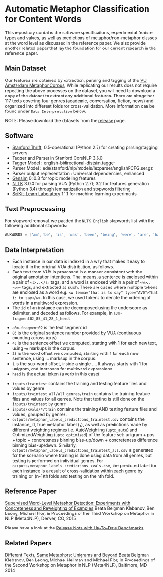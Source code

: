 # Automatic Metaphor Classification for Content Words


This repository contains the software specifications, experimental feature types and values, as well as predictions of metaphor/non-metaphor classes at the word level as discussed in the reference paper. We also provide another related paper that lay the foundation for our current research in the reference paper.

Main Dataset
---------
Our features are obtained by extraction, parsing and tagging of the [VU Amsterdam Metaphor Corpus](http://ota.ahds.ac.uk/headers/2541.xml). While replicating our results does not require repeating the above processes on the dataset, you will need to download a copy of the dataset to extract any additional features. There are altogether 117 texts covering four genres (academic, conversation, fiction, news) and organized into different folds for cross-validation. More information can be found under `Data Interpretation` below.

NOTE: Please download the datasets from the [release](https://github.com/EducationalTestingService/metaphor/releases/tag/v1.0) page.

Software
---------
* [Stanford Thrift](https://github.com/EducationalTestingService/stanford-thrift/releases), 0.5-operational (Python 2.7) for creating parsing/tagging servers
* Tagger and Parser in [Stanford CoreNLP](http://stanfordnlp.github.io/CoreNLP/) 3.6.0
 * Tagger Model : english-bidirectional-distsim.tagger
 * Parser Model : edu/stanford/nlp/models/lexparser/englishPCFG.ser.gz
 * Parser output representation : Universal dependencies, enhanced
* [Gensim](https://radimrehurek.com/gensim) 0.10.3 for topic modeling features
* [NLTK](http://www.nltk.org/) 3.0.3 for parsing VUA (Python 2.7); 3.2 for features generation (Python 3.4) through lemmatization and stopwords filtering
* [SciKit-Learn Laboratory](https://github.com/EducationalTestingService/skll) 1.1.1 for machine learning experiments


Text Preprocessing
---------
For stopword removal, we padded the `NLTK English` stopwords list with the following additional stopwords:
```python
AUXWORDS = ['am','be', 'is', 'was', 'been', 'being', 'were', 'are', 'have', 'has', 'had', 'having', 'do', 'did', 'does', 'done', 'doing', 'didnt','doesnt','dont','havent', 'hasnt','couldnt','wont','shouldnt', 'wouldnt','cant','cannot','hadnt','shant','arent','isnt','mightnt','mustnt','werent','wasnt', 'neednt','oughtnt','couldve','mightve', 'mustve','shouldve','would','wouldve']
```

Data Interpretation
---------
* Each instance in our data is indexed in a way that makes it easy to locate it in the original VUA distribution, as follows.
* Each text from VUA is processed in a manner consistent with the original annotation intentions. That means, a sentence is enclosed within a pair of `<s>..</s>` tags, and a word is enclosed within a pair of `<w>..</w>` tags, and extracted as such. There are cases where multiple tokens are enclosed as a word e.g. `<w lemma="that is to say" type="AV0">That is to say</w>`. In this case, we used tokens to denote the ordering of words in a multiword expression.
 * The `id` of an instance can be decomposed using the underscore as delimiter, and decoded as follows. For example, in `a3m-fragment02_85_41_28_1_head`:
  - `a3m-fragment02` is the text segment id
  - `85` is the original sentence number provided by VUA (continuous counting across texts)
  - `41` is the sentence offset we computed, starting with 1 for each new text, using <s>...</s> markups in the corpus.
  - `28` is the word offset we computed, starting with 1 for each new sentence, using <w>...</w> marksup in the corpus.
  - `1` is the sub-word offset, inside a single <w>...</w>. It always starts with 1 for unigram, and increases for multiword expressions
  - `head` is the actual token (a verb in this case)
* `inputs/traintest` contains the training and testing feature files and values by genre
* `inputs/traintest_all/all_genres/train` contains the training feature files and values for all genres. Note that testing is still done on the `inputs/traintest` by genre
* `inputs/xvals/*/train` contains the training AND testing feature files and values, grouped by genres.
* `outputs/metaphor_labels_predictions_traintest.csv` contains the instance_id, true metaphor label (`y`), as well as predictions made by different weighting regimes i.e. AutoWeighting (`uptc_auto`) and OptimizedWeighting (`uptc_optimized`) of the feature set: unigram + pos + topic + concreteness binning bias-up/down + concreteness difference binning bias-up/down. Similarly, `outputs/metaphor_labels_predictions_traintest_all.csv` is generated for the scenario where training is done using data from all genres, but testing is performed on individual genres. For `outputs/metaphor_labels_predictions_xvals.csv`, the predicted label for each instance is a result of cross-validation within each genre by training on (n-1)th folds and testing on the nth fold.



Reference Paper
---------
[Supervised Word-Level Metaphor Detection: Experiments with Concreteness and Reweighting of Examples](https://aclweb.org/anthology/W/W15/W15-1402.pdf)
Beata Beigman Klebanov, Ben Leong, Michael Flor,
in Proceedings of the Third Workshop on Metaphor in NLP (Meta4NLP), Denver, CO, 2015

Please have a look at the [Release Note with Up-To-Date Benchmarks](paper/meta_2015_release_note.pdf).


Related Papers
---------
[Different Texts, Same Metaphors: Unigrams and Beyond](http://anthology.aclweb.org/W/W14/W14-2302.pdf)
Beata Beigman Klebanov, Ben Leong, Michael Heilman and Michael Flor,
in Proceedings of the Second Workshop on Metaphor in NLP (Meta4NLP), Baltimore, MD, 2014


